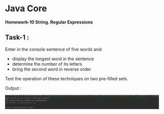 # Java Core

**Homework-10 String. Regular Expressions**

## Task-1 :

Enter in the console sentence of five words and:
- display the longest word in the sentence
- determine the number of its letters
- bring the second word in reverse order

Test the operation of these techniques on two pre-filled sets.

Output :

![ScreenShot](hw10-t1-output.png)